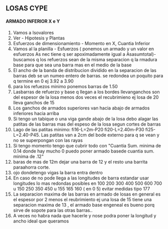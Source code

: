 ## LOSAS CYPE

#### ARMADO INFERIOR X e Y 

1. Vamos a Isovalores
2. Ver - Hipotesis y Plantas
3. Esfuerzos de dimensionamiento - Momento en X, Cuantia Inferior
4. Vamos al la planilla - Esfuerzos ( ponemos un armado y un valor en esfuerzos As nec tiene q ser apoximadamente igual a Asasumtotal)-buscamos q los refuerzos sean de la misma separacion q la rmadura base para que sea una barra mas en el medio de la base
5. El ancho de la banda de distribucion dividido en la separacion de las barras deb se un numeo entero de barras. se redondea un poquito para q termine en 0 ej 3.92 a 3.90
6. para los refuezos minimo ponemos barras de 1.50
7. Lasbarras de refuerzo y base q llegan  a los bordes llevanganchos son del espesor de la losa menos dos veces el recubrimieno ej losa de 20 lleva ganchos de 15
8. Los ganchos de armados superiores van hacia abajo de armados inferiores hacia arriba
9. Si tengo un tabique o una viga gande abajo de la losa debo alagar las patitas de las barras mas del espeso de la losa segun cortes de barras
10. Lago de las patitas  minimo: fi16-L=2m-P20 fi20-L=2.40m-P30 fi25-L=2.40-P45. Las patitas van  a 2cm del bode externo para q se vean y no se superpongan con las rayas
11. Si tengo momento tengo que cubrir todo con "Cuantia Sum. minima de 0.14 donde hay mucho 0 puedo poner armado basede cuantia sum. minima de .12"
12. baras de mas de 12m dejar una barra de 12 y el resto una barrita paraahorra corte.
13. ojo dondetengo vigas la barra entra dentro
14. En caso de no pode llega a las longitudes de barra estandar usar longitudes lo mas redondas posibles en 100 200 300 400 500 600 700 u 150 250 350 450  u 155 165 160 ( en 0 5) evitar medidas tipo 177
15. La separacion maxima  de las barras en armado de losas en general es el espesor  por 2 menos el reubrimiento  ej una losa de 15 tiene una separacion maxima de 13 , el armado base engeneal es bueno porq sirve de sopote para las otras barras..
16. A veces no habra nada que hacerle y  nose podra poner la longitud y ancho ideal que queramos
    
